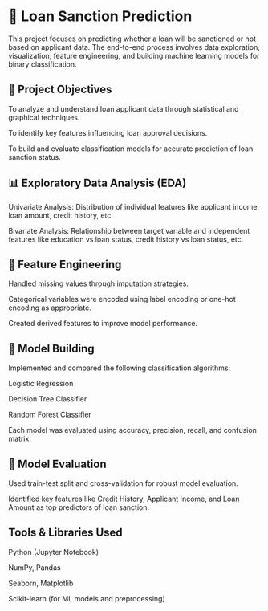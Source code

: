 # 🏦 Loan Sanction Prediction
This project focuses on predicting whether a loan will be sanctioned or not based on applicant data. The end-to-end process involves data exploration, visualization, feature engineering, and building machine learning models for binary classification.

## 📌 Project Objectives
To analyze and understand loan applicant data through statistical and graphical techniques.

To identify key features influencing loan approval decisions.

To build and evaluate classification models for accurate prediction of loan sanction status.

## 📊 Exploratory Data Analysis (EDA)
Univariate Analysis: Distribution of individual features like applicant income, loan amount, credit history, etc.

Bivariate Analysis: Relationship between target variable and independent features like education vs loan status, credit history vs loan status, etc.

## 🔧 Feature Engineering
Handled missing values through imputation strategies.

Categorical variables were encoded using label encoding or one-hot encoding as appropriate.

Created derived features to improve model performance.

## 🤖 Model Building
Implemented and compared the following classification algorithms:

Logistic Regression

Decision Tree Classifier

Random Forest Classifier

Each model was evaluated using accuracy, precision, recall, and confusion matrix.

## 🧠 Model Evaluation
Used train-test split and cross-validation for robust model evaluation.

Identified key features like Credit History, Applicant Income, and Loan Amount as top predictors of loan sanction.

## Tools & Libraries Used

Python (Jupyter Notebook)

NumPy, Pandas

Seaborn, Matplotlib

Scikit-learn (for ML models and preprocessing)
